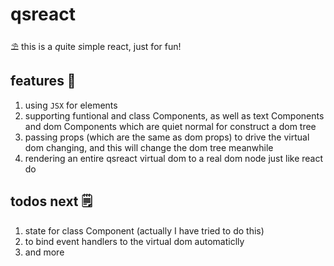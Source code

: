 # qsreact

⛱ this is a *q*uite *s*imple react, just for fun!

## features 👀

1. using `JSX` for elements
1. supporting funtional and class Components, as well as text Components and dom Components which are quiet normal for construct a dom tree
1. passing props (which are the same as dom props) to drive the virtual dom changing, and this will change the dom tree meanwhile
1. rendering an entire qsreact virtual dom to a real dom node just like react do

## todos next 🗒

1. state for class Component (actually I have tried to do this)
1. to bind event handlers to the virtual dom automaticlly
1. and more
